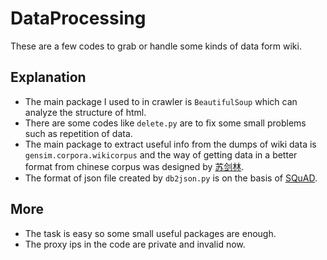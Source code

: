 # DataProcessing
These are a few codes to grab or handle some kinds of data form wiki.

## Explanation
- The main package I used to in crawler is `BeautifulSoup` which can analyze the structure of html.
- There are some codes like `delete.py` are to fix some small problems such as repetition of data.
- The main package to extract useful info from the dumps of wiki data is `gensim.corpora.wikicorpus` and the way of getting data in a better format from chinese corpus was designed by [苏剑林](http://spaces.ac.cn/archives/4176/).
- The format of json file created by `db2json.py` is on the basis of [SQuAD](https://rajpurkar.github.io/SQuAD-explorer/).

## More
- The task is easy so some small useful packages are enough.
- The proxy ips in the code are private and invalid now.
